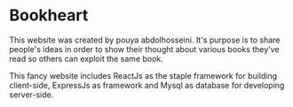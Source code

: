 # Bookheart
This website was created by pouya abdolhosseini.
It's purpose is to share people's ideas in order to show their thought about various books they've read so others can exploit the same book.

This fancy website includes ReactJs as the staple framework for building client-side,  ExpressJs as framework and Mysql as database for developing server-side.
